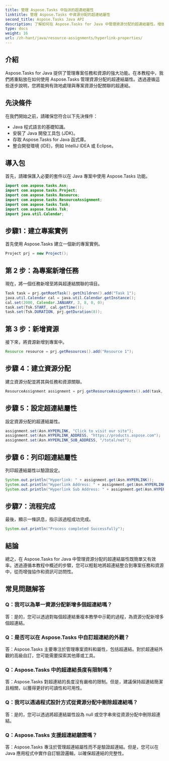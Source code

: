 ```yaml
---
title: 管理 Aspose.Tasks 中指派的超連結屬性
linktitle: 管理 Aspose.Tasks 中資源分配的超連結屬性
second_title: Aspose.Tasks Java API
description: 了解如何在 Aspose.Tasks for Java 中管理資源分配的超連結屬性。增強專案管理中的協作和可存取性。
type: docs
weight: 16
url: /zh-hant/java/resource-assignments/hyperlink-properties/
---
```

## 介紹
Aspose.Tasks for Java 提供了管理專案任務和資源的強大功能。在本教程中，我們將重點放在如何使用 Aspose.Tasks 管理資源分配的超連結屬性。透過遵循這些逐步說明，您將能夠有效地處理與專案資源分配關聯的超連結。
## 先決條件
在我們開始之前，請確保您符合以下先決條件：
- Java 程式語言的基礎知識。
- 安裝了 Java 開發工具包 (JDK)。
- 存取 Aspose.Tasks for Java 函式庫。
- 整合開發環境 (IDE)，例如 IntelliJ IDEA 或 Eclipse。

## 導入包
首先，請確保匯入必要的套件以在 Java 專案中使用 Aspose.Tasks 功能。
```java
import com.aspose.tasks.Asn;
import com.aspose.tasks.Project;
import com.aspose.tasks.Resource;
import com.aspose.tasks.ResourceAssignment;
import com.aspose.tasks.Task;
import com.aspose.tasks.Tsk;
import java.util.Calendar;
```
## 步驟1：建立專案實例
首先使用 Aspose.Tasks 建立一個新的專案實例。
```java
Project prj = new Project();
```
## 第 2 步：為專案新增任務
現在，將一個任務新增至將與超連結關聯的項目。
```java
Task task = prj.getRootTask().getChildren().add("Task 1");
java.util.Calendar cal = java.util.Calendar.getInstance();
cal.set(2000, Calendar.JANUARY, 3, 8, 0, 0);
task.set(Tsk.START, cal.getTime());
task.set(Tsk.DURATION, prj.getDuration(8));
```
## 第 3 步：新增資源
接下來，將資源新增到專案中。
```java
Resource resource = prj.getResources().add("Resource 1");
```
## 步驟 4：建立資源分配
建立資源分配並將其與任務和資源關聯。
```java
ResourceAssignment assignment = prj.getResourceAssignments().add(task, resource);
```
## 步驟 5：設定超連結屬性
設定資源分配的超連結屬性。
```java
assignment.set(Asn.HYPERLINK, "Click to visit our site");
assignment.set(Asn.HYPERLINK_ADDRESS, "https://products.aspose.com");
assignment.set(Asn.HYPERLINK_SUB_ADDRESS, "/total/net");
```
## 步驟 6：列印超連結屬性
列印超連結屬性以驗證設定。
```java
System.out.println("Hyperlink: " + assignment.get(Asn.HYPERLINK));
System.out.println("Hyperlink Address: " + assignment.get(Asn.HYPERLINK_ADDRESS));
System.out.println("Hyperlink Sub Address: " + assignment.get(Asn.HYPERLINK_SUB_ADDRESS));
```
## 步驟7：流程完成
最後，顯示一條訊息，指示該過程成功完成。
```java
System.out.println("Process completed Successfully");
```

## 結論
總之，在 Aspose.Tasks for Java 中管理資源分配的超連結屬性既簡單又有效率。透過遵循本教程中概述的步驟，您可以輕鬆地將超連結整合到專案任務和資源中，從而增強協作和資訊可訪問性。
## 常見問題解答
### Q：我可以為單一資源分配新增多個超連結嗎？
答：是的，您可以透過對每個超連結重複本教學中示範的過程，為資源分配新增多個超連結。
### Q：是否可以在 Aspose.Tasks 中自訂超連結的外觀？
答：Aspose.Tasks 主要專注於管理專案資料和屬性，包括超連結。對於超連結外觀的高級自訂，您可能需要探索其他庫或工具。
### Q：Aspose.Tasks 中的超連結長度有限制嗎？
答：Aspose.Tasks 對超連結的長度沒有嚴格的限制。但是，建議保持超連結簡潔且相關，以獲得更好的可讀性和可用性。
### Q：我可以透過程式設計方式從資源分配中刪除超連結嗎？
答：是的，您可以透過將超連結屬性設為 null 或空字串來從資源分配中刪除超連結。
### Q：Aspose.Tasks 支援超連結驗證嗎？
答：Aspose.Tasks 專注於管理超連結屬性而不是驗證超連結。但是，您可以在 Java 應用程式中實作自訂驗證邏輯，以確保超連結的完整性。